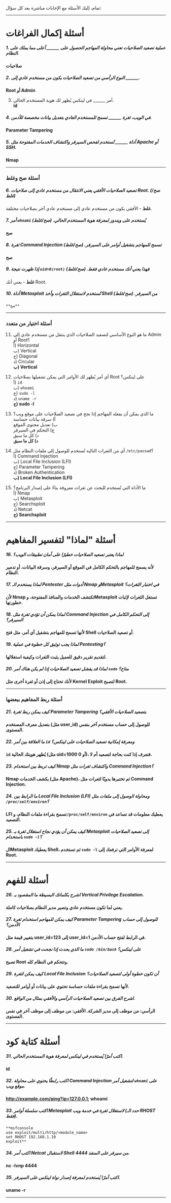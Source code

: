 تمام، إليك الأسئلة مع الإجابات مباشرة بعد كل سؤال:

---

# **أسئلة إكمال الفراغات**
##### 1. عملية تصعيد الصلاحيات تعني محاولة المهاجم الحصول على ______ أعلى مما يملك على النظام.  
   **صلاحيات**

##### 2. النوع الرأسي من تصعيد الصلاحيات يكون من مستخدم عادي إلى ______.  
   **Root أو Admin**

3. أمر ______ في لينكس يُظهر لك هوية المستخدم الحالي.  
   **id**

##### 4. في الويب، ثغرة ______ تسمح للمستخدم العادي بتعديل بيانات مخصصة للأدمن.  
   **Parameter Tampering**

##### 5. أداة ______ تُستخدم لفحص السيرفر واكتشاف الخدمات المفتوحة مثل Apache أو SSH.  
   **Nmap**

---

### **أسئلة صح وغلط**
##### 6. تصعيد الصلاحيات الأفقي يعني الانتقال من مستخدم عادي إلى صلاحيات Root. (صح/غلط)  
   **غلط** - الأفقي يكون من مستخدم عادي إلى مستخدم عادي آخر بصلاحيات مختلفة.

##### 7. أمر `whoami` يُستخدم على ويندوز لمعرفة هوية المستخدم الحالي. (صح/غلط)  
   **صح**

##### 8. ثغرة Command Injection تسمح للمهاجم بتشغيل أوامر على السيرفر. (صح/غلط)  
   **صح**

##### 9. إذا ظهرت نتيجة `uid=0(root)` فهذا يعني أنك مستخدم عادي فقط. (صح/غلط)  
   **غلط** - يعني أنك Root.

##### 10. أداة Metasploit تُستخدم لاستغلال الثغرات وأخذ Shell من السيرفر. (صح/غلط)  
    **صح**

---

### **أسئلة اختيار من متعدد**
11. ما هو النوع الأساسي لتصعيد الصلاحيات الذي ينتقل من مستخدم عادي إلى Admin أو Root؟  
    أ) Horizontal  
    ب) Vertical  
    ج) Diagonal  
    د) Circular  
    **ب) Vertical**

12. أي أمر يُظهر لك الأوامر التي يمكن تشغيلها بصلاحيات Root على لينكس؟  
    أ) `id`  
    ب) `whoami`  
    ج) `sudo -l`  
    د) `uname -r`  
    **ج) sudo -l**

13. ما الذي يمكن أن يفعله المهاجم إذا نجح في تصعيد الصلاحيات على موقع ويب؟  
    أ) سرقة بيانات حساسة  
    ب) تعديل محتوى الموقع  
    ج) التحكم في السيرفر  
    د) كل ما سبق  
    **د) كل ما سبق**

14. أي من الثغرات التالية تُستخدم للوصول إلى ملفات النظام مثل `/etc/passwd`؟  
    أ) Command Injection  
    ب) Local File Inclusion (LFI)  
    ج) Parameter Tampering  
    د) Broken Authentication  
    **ب) Local File Inclusion (LFI)**

15. ما الأداة التي تُستخدم للبحث عن ثغرات معروفة بناءً على إصدار البرنامج؟  
    أ) Nmap  
    ب) Metasploit  
    ج) Searchsploit  
    د) Netcat  
    **ج) Searchsploit**

---

# **أسئلة "لماذا" لتفسير المفاهيم**
##### 16. لماذا يعتبر تصعيد الصلاحيات خطيرًا على أمان تطبيقات الويب؟  

**لأنه يسمح للمهاجم بالتحكم الكامل في الموقع أو السيرفر، وسرقة البيانات، أو تدمير النظام.**

##### 17. لماذا يستخدم الـ Pentester أدوات مثل Nmap وMetasploit في اختبار الثغرات؟  

**لأن Nmap تكتشف الخدمات والمنافذ المفتوحة، وMetasploit تستغل الثغرات لإثبات خطورتها.**

##### 18. لماذا يمكن أن تؤدي ثغرة مثل Command Injection إلى التحكم الكامل في السيرفر؟  

**لأنها تسمح للمهاجم بتشغيل أي أمر، مثل فتح Shell أو تصعيد الصلاحيات.**

##### 19. لماذا يجب توثيق كل خطوة في عملية Pentesting؟  

**لتقديم تقرير دقيق للعميل يثبت الثغرات وكيفية استغلالها.**

##### 20. لماذا قد يفشل تصعيد الصلاحيات إذا لم يكن هناك أمر `sudo` متاح؟  

**لأنك تحتاج إلى إذن أو ثغرة أخرى مثل Kernel Exploit لتصبح Root.**

---

### **أسئلة ربط المفاهيم ببعضها**
##### 21. كيف يمكن ربط ثغرة Parameter Tampering بتصعيد الصلاحيات الأفقي؟  

 **بتعديل معرف المستخدم (مثل user_id) للوصول إلى حساب مستخدم آخر بنفس المستوى.**

##### 22. ما العلاقة بين أمر `id` ومعرفة إمكانية تصعيد الصلاحيات على لينكس؟  

**`id` يُظهر هويتك الحالية (مثل uid=1000 أو 0)، فتعرف إذا كنت بحاجة لتصعيد أم لا.**

##### 23. كيف تربط بين استخدام Nmap واكتشاف ثغرات مثل Command Injection؟  

   **Nmap يكشف الخدمات (مثل Apache)، ثم تختبرها يدويًا لثغرات مثل Command Injection.**

##### 24. ما الرابط بين Local File Inclusion (LFI) ومحاولة الوصول إلى ملفات مثل `/proc/self/environ`؟  

 **LFI تسمح بقراءة ملفات النظام، و`/proc/self/environ` يعطيك معلومات قد تساعد في التصعيد.**

##### 25. كيف يمكن أن يؤدي نجاح استغلال ثغرة بـ Metasploit إلى تصعيد الصلاحيات باستخدام `sudo -l`؟  

**الMetasploit يعطيك Shell، ثم تستخدم `sudo -l` لمعرفة الأوامر التي ترفعك إلى Root.**

---

# **أسئلة للفهم**
##### 26. اشرح بكلماتك البسيطة ما المقصود بـ Vertical Privilege Escalation.  
**يعني لما تكون مستخدم عادي وتصير مدير النظام بصلاحيات كاملة.**

##### 27. كيف يمكن للمهاجم استخدام ثغرة Parameter Tampering للوصول إلى حساب الأدمن؟  

**بتغيير قيمة مثل user_id=123 إلى user_id=1 في الرابط لفتح حساب الأدمن.**

##### 28. ما الذي يحدث إذا نجحت في تشغيل أمر `sudo /bin/bash` على لينكس؟  

**تصبح Root وتتحكم في النظام كله.**

##### 29. كيف يمكن لثغرة Local File Inclusion أن تكون خطوة أولى لتصعيد الصلاحيات؟

**لأنها تسمح بقراءة ملفات حساسة تحتوي على بيانات أو أوامر للتصعيد.**

##### 30. اشرح الفرق بين تصعيد الصلاحيات الرأسي والأفقي بمثال من الواقع.  

**الرأسي: من موظف إلى مدير الشركة. الأفقي: من موظف إلى موظف آخر في نفس المستوى.**

---

# **أسئلة كتابة كود**
##### 31. اكتب أمرًا يُستخدم في لينكس لمعرفة هوية المستخدم الحالي.  
  **id**

##### 32. اكتب رابطًا يحتوي على محاولة Command Injection لتشغيل أمر `whoami` على موقع ويب.  
   **http://example.com/ping?ip=127.0.0.1; whoami**

##### 33. اكتب سلسلة أوامر Metasploit لاستغلال ثغرة في خدمة ويب (حدد الـ RHOST فقط).  
    **msfconsole  
    use exploit/multi/http/<module_name>  
    set RHOST 192.168.1.10  
    exploit**

##### 34. اكتب أمر Netcat لاستقبال Shell من سيرفر على المنفذ 4444.  
   **nc -lvnp 4444**

##### 35. اكتب أمرًا يُستخدم لمعرفة إصدار نواة لينكس على السيرفر.  
  **uname -r**

---
